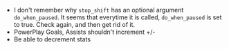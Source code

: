 - I don't remember why `stop_shift` has an optional argument `do_when_paused`. It seems that everytime it is called, `do_when_paused` is set to true. Check again, and then get rid of it.
- PowerPlay Goals, Assists shouldn't increment +/-
- Be able to decrement stats
